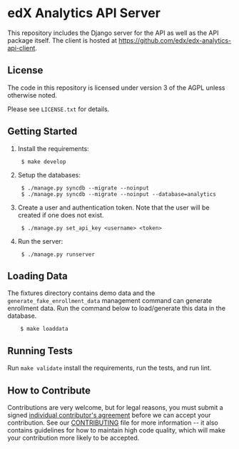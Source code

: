 edX Analytics API Server
========================

This repository includes the Django server for the API as well as the API package itself. The client is hosted at
https://github.com/edx/edx-analytics-api-client.

License
-------
The code in this repository is licensed under version 3 of the AGPL unless otherwise noted.

Please see `LICENSE.txt` for details.

Getting Started
---------------

1. Install the requirements:

        $ make develop

2. Setup the databases:

        $ ./manage.py syncdb --migrate --noinput
        $ ./manage.py syncdb --migrate --noinput --database=analytics

3. Create a user and authentication token. Note that the user will be created if one does not exist.

        $ ./manage.py set_api_key <username> <token>

4. Run the server:

        $ ./manage.py runserver

Loading Data
------------
The fixtures directory contains demo data and the `generate_fake_enrollment_data` management command can generate
enrollment data. Run the command below to load/generate this data in the database.

        $ make loaddata

Running Tests
-------------

Run `make validate` install the requirements, run the tests, and run lint.


How to Contribute
-----------------

Contributions are very welcome, but for legal reasons, you must submit a signed
[individual contributor's agreement](http://code.edx.org/individual-contributor-agreement.pdf)
before we can accept your contribution. See our
[CONTRIBUTING](https://github.com/edx/edx-platform/blob/master/CONTRIBUTING.rst)
file for more information -- it also contains guidelines for how to maintain
high code quality, which will make your contribution more likely to be accepted.
